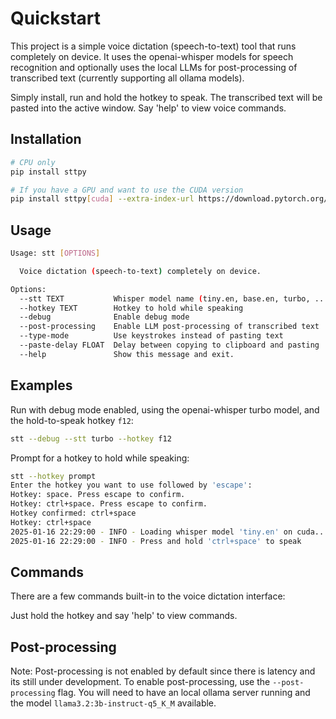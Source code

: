 # Quickstart

This project is a simple voice dictation (speech-to-text) tool that runs completely on device. It uses the openai-whisper models for speech recognition and optionally uses the local LLMs for post-processing of transcribed text (currently supporting all ollama models).

Simply install, run and hold the hotkey to speak. The transcribed text will be pasted into the active window. Say 'help' to view voice commands.

## Installation

```sh
# CPU only
pip install sttpy

# If you have a GPU and want to use the CUDA version
pip install sttpy[cuda] --extra-index-url https://download.pytorch.org/whl/cu124
```

## Usage

```sh
Usage: stt [OPTIONS]

  Voice dictation (speech-to-text) completely on device.

Options:
  --stt TEXT           Whisper model name (tiny.en, base.en, turbo, ...)
  --hotkey TEXT        Hotkey to hold while speaking
  --debug              Enable debug mode
  --post-processing    Enable LLM post-processing of transcribed text
  --type-mode          Use keystrokes instead of pasting text
  --paste-delay FLOAT  Delay between copying to clipboard and pasting
  --help               Show this message and exit.
```

## Examples

Run with debug mode enabled, using the openai-whisper turbo model, and the hold-to-speak hotkey `f12`:
```sh
stt --debug --stt turbo --hotkey f12
```

Prompt for a hotkey to hold while speaking:

```sh
stt --hotkey prompt
Enter the hotkey you want to use followed by 'escape':
Hotkey: space. Press escape to confirm.
Hotkey: ctrl+space. Press escape to confirm.
Hotkey confirmed: ctrl+space
Hotkey: ctrl+space
2025-01-16 22:29:00 - INFO - Loading whisper model 'tiny.en' on cuda...
2025-01-16 22:29:00 - INFO - Press and hold 'ctrl+space' to speak
```

## Commands

There are a few commands built-in to the voice dictation interface:

Just hold the hotkey and say 'help' to view commands.

## Post-processing

Note: Post-processing is not enabled by default since there is latency and its still under development. To enable post-processing, use the `--post-processing` flag. You will need to have an local ollama server running and the model `llama3.2:3b-instruct-q5_K_M` available. 